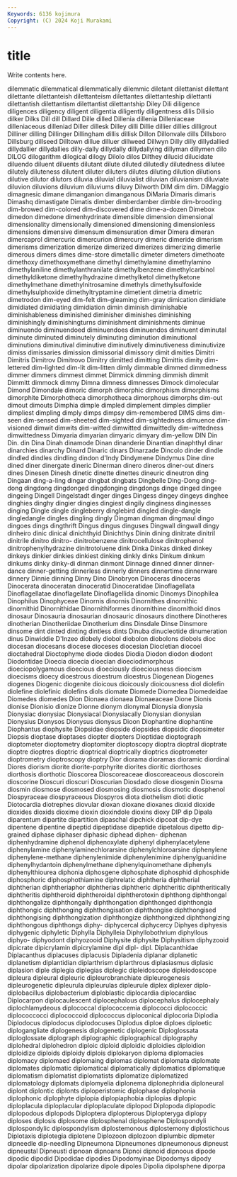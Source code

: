 ```yaml
---
Keywords: 6136 kojimura
Copyright: (C) 2024 Koji Murakami
---
```


# title

Write contents here.



 dilemmatic dilemmatical dilemmatically
dilemmic diletant dilettanist dilettant dilettante dilettanteish dilettanteism dilettantes dilettanteship dilettanti
dilettantish dilettantism dilettantist dilettantship Diley Dili diligence diligences diligency diligent
diligentia diligently diligentness dilis Dilisio dilker Dilks Dill dill Dillard
Dille dilled Dillenia dillenia Dilleniaceae dilleniaceous dilleniad Diller dillesk Dilley
dilli Dillie dillier dillies dilligrout Dilliner dilling Dillinger Dillingham dillis
dillisk Dillon Dillonvale dills Dillsboro Dillsburg dillseed Dilltown dillue dilluer
dillweed Dillwyn Dilly dilly dillydallied dillydallier dillydallies dilly-dally dillydally dillydallying
dillyman dillymen dilo DILOG dilogarithm dilogical dilogy Dilolo dilos Dilthey
dilucid dilucidate diluendo diluent diluents dilutant dilute diluted dilutedly dilutedness
dilutee dilutely diluteness dilutent diluter diluters dilutes diluting dilution dilutions
dilutive dilutor dilutors diluvia diluvial diluvialist diluvian diluvianism diluviate diluvion
diluvions diluvium diluviums diluvy Dilworth DIM dim dim. DiMaggio dimagnesic
dimane dimanganion dimanganous DiMaria Dimaris dimaris Dimashq dimastigate Dimatis dimber
dimberdamber dimble dim-brooding dim-browed dim-colored dim-discovered dime dime-a-dozen Dimebox dimedon
dimedone dimenhydrinate dimensible dimension dimensional dimensionality dimensionally dimensioned dimensioning dimensionless
dimensions dimensive dimensum dimensuration dimer Dimera dimeran dimercaprol dimercuric dimercurion
dimercury dimeric dimeride dimerism dimerisms dimerization dimerize dimerized dimerizes dimerizing
dimerlie dimerous dimers dimes dime-store dimetallic dimeter dimeters dimethoate dimethoxy
dimethoxymethane dimethyl dimethylamine dimethylamino dimethylaniline dimethylanthranilate dimethylbenzene dimethylcarbinol dimethyldiketone dimethylhydrazine
dimethylketol dimethylketone dimethylmethane dimethylnitrosamine dimethyls dimethylsulfoxide dimethylsulphoxide dimethyltryptamine dimetient dimetria
dimetric dimetrodon dim-eyed dim-felt dim-gleaming dim-gray dimication dimidiate dimidiated dimidiating
dimidiation dimin diminish diminishable diminishableness diminished diminisher diminishes diminishing diminishingly
diminishingturns diminishment diminishments diminue diminuendo diminuendoed diminuendoes diminuendos diminuent diminutal
diminute diminuted diminutely diminuting diminution diminutional diminutions diminutival diminutive diminutively
diminutiveness diminutivize dimiss dimissaries dimission dimissorial dimissory dimit dimities Dimitri
Dimitris Dimitrov Dimitrovo Dimitry dimitted dimitting Dimittis dimity dim-lettered dim-lighted
dim-lit dim-litten dimly dimmable dimmed dimmedness dimmer dimmers dimmest dimmet
Dimmick dimming dimmish dimmit Dimmitt dimmock dimmy Dimna dimness dimnesses
Dimock dimolecular Dimond Dimondale dimoric dimorph dimorphic dimorphism dimorphisms dimorphite
Dimorphotheca dimorphotheca dimorphous dimorphs dim-out dimout dimouts Dimphia dimple dimpled
dimplement dimples dimplier dimpliest dimpling dimply dimps dimpsy dim-remembered DIMS
dims dim-seen dim-sensed dim-sheeted dim-sighted dim-sightedness dimuence dim-visioned dimwit dimwits
dim-witted dimwitted dimwittedly dim-wittedness dimwittedness Dimyaria dimyarian dimyaric dimyary dim-yellow
DIN Din Din. din Dina Dinah dinamode Dinan dinanderie Dinantian
dinaphthyl dinar dinarchies dinarchy Dinard Dinaric dinars Dinarzade Dincolo dinder
dindle dindled dindles dindling dindon d'Indy Dindymene Dindymus Dine dine
dined diner dinergate dineric Dinerman dinero dineros diner-out diners dines
Dinesen Dinesh dinetic dinette dinettes dineuric dineutron ding Dingaan ding-a-ling
dingar dingbat dingbats Dingbelle Ding-Dong ding-dong dingdong dingdonged dingdonging dingdongs
dinge dinged dingee dingeing Dingell Dingelstadt dinger dinges Dingess dingey
dingeys dinghee dinghies dinghy dingier dingies dingiest dingily dinginess dinginesses
dinging Dingle dingle dingleberry dinglebird dingled dingle-dangle dingledangle dingles dingling
dingly Dingman dingman dingmaul dingo dingoes dings dingthrift Dingus dingus
dinguses Dingwall dingwall dingy dinheiro dinic dinical dinichthyid Dinichthys Dinin
dining dinitrate dinitril dinitrile dinitro dinitro- dinitrobenzene dinitrocellulose dinitrophenol dinitrophenylhydrazine
dinitrotoluene dink Dinka Dinkas dinked dinkey dinkeys dinkier dinkies dinkiest
dinking dinkly dinks Dinkum dinkum dinkums dinky dinky-di dinman dinmont
Dinnage dinned dinner dinner-dance dinner-getting dinnerless dinnerly dinners dinnertime dinnerware
dinnery Dinnie dinning Dinny Dino Dinobryon Dinoceras dinoceras Dinocerata dinoceratan
dinoceratid Dinoceratidae Dinoflagellata Dinoflagellatae dinoflagellate Dinoflagellida dinomic Dinomys Dinophilea Dinophilus
Dinophyceae Dinornis dinornis Dinornithes dinornithic dinornithid Dinornithidae Dinornithiformes dinornithine dinornithoid
dinos dinosaur Dinosauria dinosaurian dinosauric dinosaurs dinothere Dinotheres dinotherian Dinotheriidae
Dinotherium dins Dinsdale Dinse Dinsmore dinsome dint dinted dinting dintless
dints Dinuba dinucleotide dinumeration dinus Dinwiddie D'Inzeo diobely diobol diobolon
diobolons diobols dioc diocesan diocesans diocese dioceses diocesian Diocletian diocoel
dioctahedral Dioctophyme diode diodes Diodia Diodon diodon diodont Diodontidae Dioecia
dioecia dioecian dioeciodimorphous dioeciopolygamous dioecious dioeciously dioeciousness dioecism dioecisms dioecy
dioestrous dioestrum dioestrus Diogenean Diogenes diogenes Diogenic diogenite dioicous dioicously
dioicousness diol diolefin diolefine diolefinic diolefins diols diomate Diomede Diomedea
Diomedeidae Diomedes diomedes Dion Dionaea dionaea Dionaeaceae Dione Dionis dionise
Dionisio dionize Dionne dionym dionymal Dionysia dionysia Dionysiac dionysiac Dionysiacal
Dionysiacally Dionysian dionysian Dionysius Dionysos Dionysus dionysus Dioon Diophantine diophantine
Diophantus diophysite Diopsidae diopside diopsides diopsidic diopsimeter Diopsis dioptase dioptases
diopter diopters Dioptidae dioptograph dioptometer dioptometry dioptomiter dioptoscopy dioptra dioptral
dioptrate dioptre dioptres dioptric dioptrical dioptrically dioptrics dioptrometer dioptrometry dioptroscopy
dioptry Dior diorama dioramas dioramic diordinal Diores diorism diorite diorite-porphyrite
diorites dioritic diorthoses diorthosis diorthotic Dioscorea Dioscoreaceae dioscoreaceous dioscorein dioscorine
Dioscuri dioscuri Dioscurian Diosdado diose diosgenin Diosma diosmin diosmose diosmosed
diosmosing diosmosis diosmotic diosphenol Diospyraceae diospyraceous Diospyros diota diothelism dioti
diotic Diotocardia diotrephes diovular dioxan dioxane dioxanes dioxid dioxide dioxides
dioxids dioxime dioxin dioxindole dioxins dioxy DIP dip Dipala diparentum
dipartite dipartition dipaschal dipchick dipcoat dip-dye dipentene dipentine dipeptid dipeptidase
dipeptide dipetalous dipetto dip-grained diphase diphaser diphasic diphead diphen- diphenan
diphenhydramine diphenol diphenoxylate diphenyl diphenylacetylene diphenylamine diphenylaminechlorarsine diphenylchloroarsine diphenylene diphenylene-methane
diphenylenimide diphenylenimine diphenylguanidine diphenylhydantoin diphenylmethane diphenylquinomethane diphenyls diphenylthiourea diphonia diphosgene
diphosphate diphosphid diphosphide diphosphoric diphosphothiamine diphrelatic diphtheria diphtherial diphtherian diphtheriaphor
diphtherias diphtheric diphtheritic diphtheritically diphtheritis diphtheroid diphtheroidal diphtherotoxin diphthong diphthongal
diphthongalize diphthongally diphthongation diphthonged diphthongia diphthongic diphthonging diphthongisation diphthongise diphthongised
diphthongising diphthongization diphthongize diphthongized diphthongizing diphthongous diphthongs diphy- diphycercal diphycercy
Diphyes diphyesis diphygenic diphyletic Diphylla Diphylleia Diphyllobothrium diphyllous diphyo- diphyodont
diphyozooid Diphysite diphysite Diphysitism diphyzooid dipicrate dipicrylamin dipicrylamine dipl dipl-
dipl. Diplacanthidae Diplacanthus diplacuses diplacusis Dipladenia diplanar diplanetic diplanetism diplantidian
diplarthrism diplarthrous diplasiasmus diplasic diplasion diple diplegia diplegias diplegic dipleidoscope
dipleiodoscope dipleura dipleural dipleuric dipleurobranchiate dipleurogenesis dipleurogenetic dipleurula dipleurulas dipleurule
diplex diplexer diplo- diplobacillus diplobacterium diploblastic diplocardia diplocardiac Diplocarpon diplocaulescent
diplocephalous diplocephalus diplocephaly diplochlamydeous diplococcal diplococcemia diplococci diplococcic diplococcocci diplococcoid
diplococcus diploconical diplocoria Diplodia Diplodocus diplodocus diplodocuses Diplodus diploe diploes
diploetic diplogangliate diplogenesis diplogenetic diplogenic Diploglossata diploglossate diplograph diplographic diplographical
diplography diplohedral diplohedron diploic diploid diploidic diploidies diploidion diploidize diploids
diploidy diplois diplokaryon diploma diplomacies diplomacy diplomaed diplomaing diplomas diplomat
diplomata diplomate diplomates diplomatic diplomatical diplomatically diplomatics diplomatique diplomatism diplomatist
diplomatists diplomatize diplomatized diplomatology diplomats diplomyelia diplonema diplonephridia diploneural diplont
diplontic diplonts diploperistomic diplophase diplophonia diplophonic diplophyte diplopia diplopiaphobia diplopias
diplopic diploplacula diploplacular diploplaculate diplopod Diplopoda diplopodic diplopodous diplopods Diploptera
diplopterous Diplopteryga diplopy diploses diplosis diplosome diplosphenal diplosphene Diplospondyli diplospondylic
diplospondylism diplostemonous diplostemony diplostichous Diplotaxis diplotegia diplotene Diplozoon diplozoon diplumbic
dipmeter dipneedle dip-needling Dipneumona Dipneumones dipneumonous dipneust dipneustal Dipneusti dipnoan
dipnoans Dipnoi dipnoid dipnoous dipode dipodic dipodid Dipodidae dipodies Dipodomyinae
Dipodomys dipody dipolar dipolarization dipolarize dipole dipoles Dipolia dipolsphene diporpa
